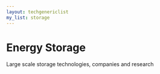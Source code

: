 ```yaml
---
layout: techgenericlist
my_list: storage
---
```


# Energy Storage

Large scale storage technologies, companies and research
